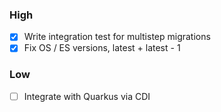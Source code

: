 ### High
- [X] Write integration test for multistep migrations
- [X] Fix OS / ES versions, latest + latest - 1

### Low
- [ ] Integrate with Quarkus via CDI